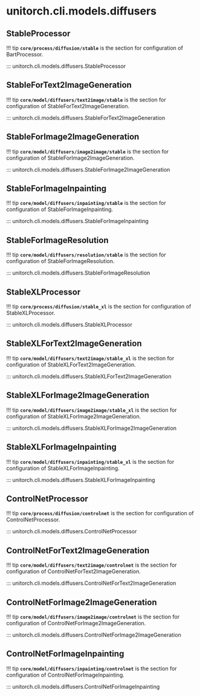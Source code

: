 # unitorch.cli.models.diffusers

## StableProcessor

!!! tip
    **`core/process/diffusion/stable`** is the section for configuration of BartProcessor.

::: unitorch.cli.models.diffusers.StableProcessor

## StableForText2ImageGeneration

!!! tip
    **`core/model/diffusers/text2image/stable`** is the section for configuration of StableForText2ImageGeneration.

::: unitorch.cli.models.diffusers.StableForText2ImageGeneration

## StableForImage2ImageGeneration

!!! tip
    **`core/model/diffusers/image2image/stable`** is the section for configuration of StableForImage2ImageGeneration.

::: unitorch.cli.models.diffusers.StableForImage2ImageGeneration

## StableForImageInpainting

!!! tip
    **`core/model/diffusers/inpainting/stable`** is the section for configuration of StableForImageInpainting.

::: unitorch.cli.models.diffusers.StableForImageInpainting

## StableForImageResolution

!!! tip
    **`core/model/diffusers/resolution/stable`** is the section for configuration of StableForImageResolution.

::: unitorch.cli.models.diffusers.StableForImageResolution

## StableXLProcessor

!!! tip
    **`core/process/diffusion/stable_xl`** is the section for configuration of StableXLProcessor.

::: unitorch.cli.models.diffusers.StableXLProcessor

## StableXLForText2ImageGeneration

!!! tip
    **`core/model/diffusers/text2image/stable_xl`** is the section for configuration of StableXLForText2ImageGeneration.

::: unitorch.cli.models.diffusers.StableXLForText2ImageGeneration

## StableXLForImage2ImageGeneration

!!! tip
    **`core/model/diffusers/image2image/stable_xl`** is the section for configuration of StableXLForImage2ImageGeneration.

::: unitorch.cli.models.diffusers.StableXLForImage2ImageGeneration

## StableXLForImageInpainting

!!! tip
    **`core/model/diffusers/inpainting/stable_xl`** is the section for configuration of StableXLForImageInpainting.

::: unitorch.cli.models.diffusers.StableXLForImageInpainting

## ControlNetProcessor

!!! tip
    **`core/process/diffusion/controlnet`** is the section for configuration of ControlNetProcessor.

::: unitorch.cli.models.diffusers.ControlNetProcessor

## ControlNetForText2ImageGeneration

!!! tip
    **`core/model/diffusers/text2image/controlnet`** is the section for configuration of ControlNetForText2ImageGeneration.

::: unitorch.cli.models.diffusers.ControlNetForText2ImageGeneration

## ControlNetForImage2ImageGeneration

!!! tip
    **`core/model/diffusers/image2image/controlnet`** is the section for configuration of ControlNetForImage2ImageGeneration.

::: unitorch.cli.models.diffusers.ControlNetForImage2ImageGeneration

## ControlNetForImageInpainting

!!! tip
    **`core/model/diffusers/inpainting/controlnet`** is the section for configuration of ControlNetForImageInpainting.

::: unitorch.cli.models.diffusers.ControlNetForImageInpainting

